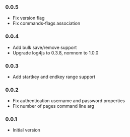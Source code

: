 ### 0.0.5
* Fix version flag
* Fix commands-flags association

### 0.0.4
* Add bulk save/remove support
* Upgrade log4js to 0.3.8, nomnom to 1.0.0

### 0.0.3
* Add startkey and endkey range support

### 0.0.2
* Fix authentication username and password properties
* Fix number of pages command line arg

### 0.0.1
* Initial version

